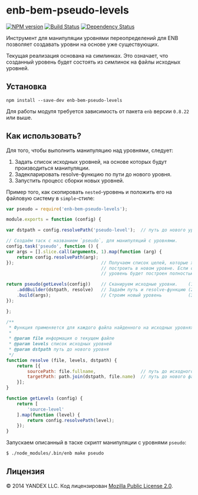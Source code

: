 enb-bem-pseudo-levels
=====================

[![NPM version](https://img.shields.io/npm/v/enb-bem-pseudo-levels.svg?style=flat)](https://badge.fury.io/js/enb-bem-pseudo-levels) [![Build Status](https://img.shields.io/travis/enb-bem/enb-bem-pseudo-levels.svg?branch=master&style=flat)](https://travis-ci.org/enb-bem/enb-bem-pseudo-levels) [![Dependency Status](https://img.shields.io/david/enb-bem/enb-bem-pseudo-levels.svg?style=flat)](https://david-dm.org/enb-bem/enb-bem-pseudo-levels)

Инструмент для манипуляции уровнями переопределений для ENB позволяет создавать уровни на основе уже существующих.

Текущая реализация основана на симлинках. Это означает, что созданный уровень будет состоять из симлинок на файлы исходных уровней.

Установка
----------

```
npm install --save-dev enb-bem-pseudo-levels
```

Для работы модуля требуется зависимость от пакета `enb` версии `0.8.22` или выше.

Как использовать?
-----------------

Для того, чтобы выполнить манипуляцию над уровнями, следует:

1. Задать список исходных уровней, на основе которых будут производиться манипуляции.
2. Задекларировать resolve-функцию по пути до нового уровня.
3. Запустить процесс сборки новых уровней.

Пример того, как скопировать `nested`-уровень и положить его на файловую систему в `simple`-стиле:

```js
var pseudo = require('enb-bem-pseudo-levels');

module.exports = function (config) {

var dstpath = config.resolvePath('pseudo-level');  // путь до нового уровня

// Создаём таск с названием `pseudo`, для манипуляций с уровнями.
config.task('pseudo', function () {
var args = [].slice.call(arguments, 1).map(function (arg) {
    return config.resolvePath(arg);
});                                 // Получаем список целей, которые хотим
                                    // построить в новом уровне. Если список пуст
                                    // уровень будет построен полностью.

return pseudo(getLevels(config))    // Сканируем исходные уровни.    (1)
    .addBuilder(dstpath, resolve)   // Задаём путь и resolve-функцию (2)
    .build(args);                   // Строим новый уровень          (3)
});

};

/**
 * Функция применяется для каждого файла найденного на исходных уровнях `levels`
 *
 * @param file информация о текущем файле
 * @param levels список исходных уровней
 * @param dstpath путь до нового уровня
 */
function resolve (file, levels, dstpath) {
    return [{
        sourcePath: file.fullname,                 // путь до исходного файла
        targetPath: path.join(dstpath, file.name)  // путь до нового файла
    }];
}

function getLevels (config) {
    return [
        'source-level'
    ].map(function (level) {
        return config.resolvePath(level);
    });
}
```

Запускаем описанный в таске скрипт манипуляции с уровнями `pseudo`:

```bash
$ ./node_modules/.bin/enb make pseudo
```

Лицензия
--------

© 2014 YANDEX LLC. Код лицензирован [Mozilla Public License 2.0](LICENSE.txt).
